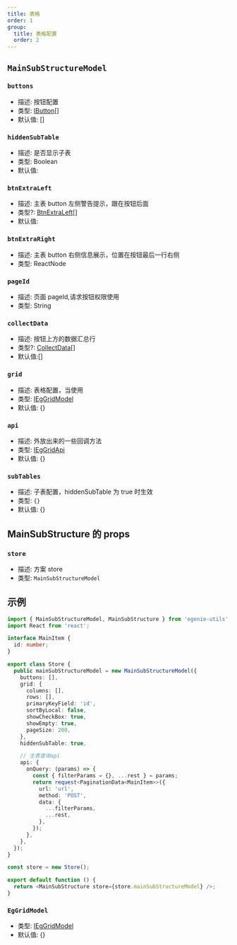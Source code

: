 ```yaml
---
title: 表格
order: 1
group:
  title: 表格配置
  order: 2
---
```


## `MainSubStructureModel`

### `buttons`

- 描述: 按钮配置
- 类型: [IButton](../permission#主表按钮配置项)[]
- 默认值: []

### `hiddenSubTable`

- 描述: 是否显示子表
- 类型: Boolean
- 默认值:

### `btnExtraLeft`

- 描述: 主表 button 左侧警告提示，跟在按钮后面
- 类型?: [BtnExtraLeft](./ieg-grid-types#BtnExtraLeft)[]
- 默认值:

### `btnExtraRight`

- 描述: 主表 button 右侧信息展示，位置在按钮最后一行右侧
- 类型: ReactNode

### `pageId`

- 描述: 页面 pageId,请求按钮权限使用
- 类型: String

### `collectData`

- 描述: 按钮上方的数据汇总行
- 类型?: [CollectData](./ieg-grid-types#CollectData)[]
- 默认值:[]

### `grid`

- 描述: 表格配置，当使用
- 类型: [IEgGridModel](./ieg-grid-model#columns)
- 默认值: {}

### `api`

- 描述: 外放出来的一些回调方法
- 类型: [IEgGridApi](./ieg-grid-api#onRowClick)
- 默认值: {}

### `subTables`

- 描述: 子表配置，hiddenSubTable 为 true 时生效
- 类型: `{}`
- 默认值: {}

## MainSubStructure 的 props

### `store`

- 描述: 方案 store
- 类型: `MainSubStructureModel`

## 示例

```ts
import { MainSubStructureModel, MainSubStructure } from 'egenie-utils';
import React from 'react';

interface MainItem {
  id: number;
}

export class Store {
  public mainSubStructureModel = new MainSubStructureModel({
    buttons: [],
    grid: {
      columns: [],
      rows: [],
      primaryKeyField: 'id',
      sortByLocal: false,
      showCheckBox: true,
      showEmpty: true,
      pageSize: 200,
    },
    hiddenSubTable: true,

    // 主表查询api
    api: {
      onQuery: (params) => {
        const { filterParams = {}, ...rest } = params;
        return request<PaginationData<MainItem>>({
          url: 'url',
          method: 'POST',
          data: {
            ...filterParams,
            ...rest,
          },
        });
      },
    },
  });
}

const store = new Store();

export default function () {
  return <MainSubStructure store={store.mainSubStructureModel} />;
}
```

### `EgGridModel`

- 类型: [IEgGridModel](./ieg-grid-model#columns)
- 默认值: {}
